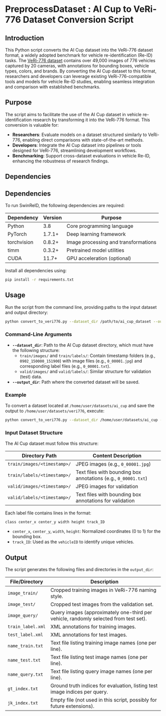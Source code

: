 # PreprocessDataset : AI Cup to VeRi-776 Dataset Conversion Script
## Introduction

This Python script converts the AI Cup dataset into the VeRi-776 dataset format, a widely adopted benchmark for vehicle re-identification (Re-ID) tasks. The [VeRi-776 dataset](https://paperswithcode.com/dataset/veri-776) contains over 49,000 images of 776 vehicles captured by 20 cameras, with annotations for bounding boxes, vehicle types, colors, and brands. By converting the AI Cup dataset to this format, researchers and developers can leverage existing VeRi-776-compatible tools and models for vehicle Re-ID studies, enabling seamless integration and comparison with established benchmarks.

## Purpose

The script aims to facilitate the use of the AI Cup dataset in vehicle re-identification research by transforming it into the VeRi-776 format. This conversion is valuable for:
- **Researchers**: Evaluate models on a dataset structured similarly to VeRi-776, enabling direct comparisons with state-of-the-art methods.
- **Developers**: Integrate the AI Cup dataset into pipelines or tools designed for VeRi-776, streamlining development workflows.
- **Benchmarking**: Support cross-dataset evaluations in vehicle Re-ID, enhancing the robustness of research findings.

## Dependencies
## Dependencies

To run SwinReID, the following dependencies are required:

| Dependency   | Version       | Purpose                              |
|--------------|---------------|--------------------------------------|
| Python       | 3.8           | Core programming language            |
| PyTorch      | 1.7.1+        | Deep learning framework              |
| torchvision  | 0.8.2+        | Image processing and transformations |
| timm         | 0.3.2+        | Pretrained model utilities           |
| CUDA         | 11.7+         | GPU acceleration (optional)          |

Install all dependencies using:
```bash
pip install -r requirements.txt
```


## Usage

Run the script from the command line, providing paths to the input dataset and output directory:

```bash
python convert_to_veri776.py --dataset_dir /path/to/ai_cup_dataset --output_dir /path/to/output_directory
```

### Command-Line Arguments
- **`--dataset_dir`**: Path to the AI Cup dataset directory, which must have the following structure:
  - `train/images/` and `train/labels/`: Contain timestamp folders (e.g., `0902_150000_151900`) with image files (e.g., `0_00001.jpg`) and corresponding label files (e.g., `0_00001.txt`).
  - `valid/images/` and `valid/labels/`: Similar structure for validation (test) data.
- **`--output_dir`**: Path where the converted dataset will be saved.

### Example
To convert a dataset located at `/home/user/datasets/ai_cup` and save the output to `/home/user/datasets/veri776`, execute:
```bash
python convert_to_veri776.py --dataset_dir /home/user/datasets/ai_cup --output_dir /home/user/datasets/veri776
```

### Input Dataset Structure
The AI Cup dataset must follow this structure:

| Directory Path                     | Content Description                                      |
|------------------------------------|----------------------------------------------------------|
| `train/images/<timestamp>/`        | JPEG images (e.g., `0_00001.jpg`)                        |
| `train/labels/<timestamp>/`        | Text files with bounding box annotations (e.g., `0_00001.txt`) |
| `valid/images/<timestamp>/`        | JPEG images for validation                               |
| `valid/labels/<timestamp>/`        | Text files with bounding box annotations for validation  |

Each label file contains lines in the format:
```
class center_x center_y width height track_ID
```
- `center_x`, `center_y`, `width`, `height`: Normalized coordinates (0 to 1) for the bounding box.
- `track_ID`: Used as the `vehicleID` to identify unique vehicles.

## Output

The script generates the following files and directories in the `output_dir`:

| File/Directory         | Description                                                                 |
|------------------------|-----------------------------------------------------------------------------|
| `image_train/`         | Cropped training images in VeRi-776 naming style.                           |
| `image_test/`          | Cropped test images from the validation set.                                |
| `image_query/`         | Query images (approximately one-third per vehicle, randomly selected from test set). |
| `train_label.xml`      | XML annotations for training images.                                        |
| `test_label.xml`       | XML annotations for test images.                                            |
| `name_train.txt`       | Text file listing training image names (one per line).                      |
| `name_test.txt`        | Text file listing test image names (one per line).                          |
| `name_query.txt`       | Text file listing query image names (one per line).                         |
| `gt_index.txt`         | Ground truth indices for evaluation, listing test image indices per query.  |
| `jk_index.txt`         | Empty file (not used in this script, possibly for future extensions).       |





